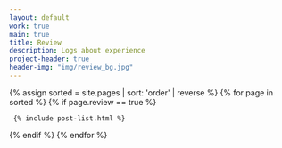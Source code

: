 ```yaml
---
layout: default
work: true
main: true
title: Review
description: Logs about experience
project-header: true
header-img: "img/review_bg.jpg"
---
```


<div class="catalogue">
{% assign sorted = site.pages | sort: 'order' | reverse %}
{% for page in sorted %}
{% if page.review == true %}

     {% include post-list.html %}

{% endif %}
{% endfor %}
</div>
